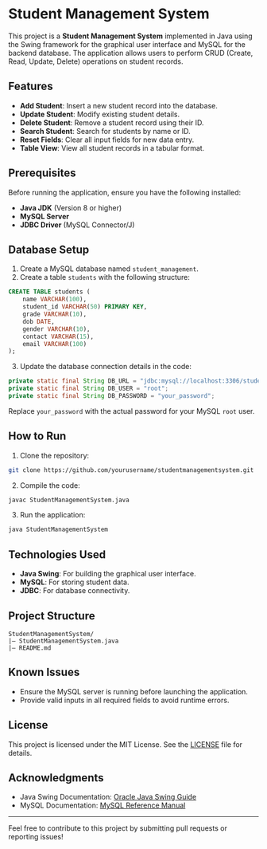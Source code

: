 # Student Management System

This project is a **Student Management System** implemented in Java using the Swing framework for the graphical user interface and MySQL for the backend database. The application allows users to perform CRUD (Create, Read, Update, Delete) operations on student records.

## Features

- **Add Student**: Insert a new student record into the database.
- **Update Student**: Modify existing student details.
- **Delete Student**: Remove a student record using their ID.
- **Search Student**: Search for students by name or ID.
- **Reset Fields**: Clear all input fields for new data entry.
- **Table View**: View all student records in a tabular format.

## Prerequisites

Before running the application, ensure you have the following installed:

- **Java JDK** (Version 8 or higher)
- **MySQL Server**
- **JDBC Driver** (MySQL Connector/J)

## Database Setup

1. Create a MySQL database named `student_management`.
2. Create a table `students` with the following structure:

```sql
CREATE TABLE students (
    name VARCHAR(100),
    student_id VARCHAR(50) PRIMARY KEY,
    grade VARCHAR(10),
    dob DATE,
    gender VARCHAR(10),
    contact VARCHAR(15),
    email VARCHAR(100)
);
```

3. Update the database connection details in the code:

```java
private static final String DB_URL = "jdbc:mysql://localhost:3306/student_management";
private static final String DB_USER = "root";
private static final String DB_PASSWORD = "your_password";
```

Replace `your_password` with the actual password for your MySQL `root` user.

## How to Run

1. Clone the repository:

```bash
git clone https://github.com/yourusername/studentmanagementsystem.git
```

2. Compile the code:

```bash
javac StudentManagementSystem.java
```

3. Run the application:

```bash
java StudentManagementSystem
```

## Technologies Used

- **Java Swing**: For building the graphical user interface.
- **MySQL**: For storing student data.
- **JDBC**: For database connectivity.

## Project Structure

```
StudentManagementSystem/
|— StudentManagementSystem.java
|— README.md
```


## Known Issues

- Ensure the MySQL server is running before launching the application.
- Provide valid inputs in all required fields to avoid runtime errors.

## License

This project is licensed under the MIT License. See the [LICENSE](LICENSE) file for details.

## Acknowledgments

- Java Swing Documentation: [Oracle Java Swing Guide](https://docs.oracle.com/javase/tutorial/uiswing/)
- MySQL Documentation: [MySQL Reference Manual](https://dev.mysql.com/doc/)

---

Feel free to contribute to this project by submitting pull requests or reporting issues!

